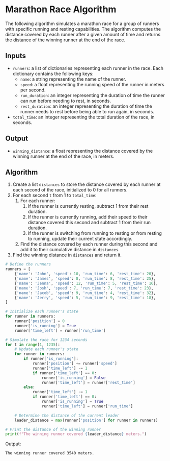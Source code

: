 # Marathon Race Algorithm

The following algorithm simulates a marathon race for a group of runners with specific running and resting capabilities. The algorithm computes the distance covered by each runner after a given amount of time and returns the distance of the winning runner at the end of the race.

## Inputs

- `runners`: a list of dictionaries representing each runner in the race. Each dictionary contains the following keys:
    - `name`: a string representing the name of the runner.
    - `speed`: a float representing the running speed of the runner in meters per second.
    - `run_duration`: an integer representing the duration of time the runner can run before needing to rest, in seconds.
    - `rest_duration`: an integer representing the duration of time the runner needs to rest before being able to run again, in seconds.
- `total_time`: an integer representing the total duration of the race, in seconds.

## Output

- `winning_distance`: a float representing the distance covered by the winning runner at the end of the race, in meters.

## Algorithm

1. Create a list `distances` to store the distance covered by each runner at each second of the race, initialized to 0 for all runners.
2. For each second `t` from 1 to `total_time`:
    1. For each runner:
        1. If the runner is currently resting, subtract 1 from their rest duration.
        2. If the runner is currently running, add their speed to their distance covered this second and subtract 1 from their run duration.
        3. If the runner is switching from running to resting or from resting to running, update their current state accordingly.
    2. Find the distance covered by each runner during this second and add it to their cumulative distance in `distances`.
3. Find the winning distance in `distances` and return it.



```python
# Define the runners
runners = [
    {'name': 'John', 'speed': 10, 'run_time': 6, 'rest_time': 20},
    {'name': 'James', 'speed': 8, 'run_time': 8, 'rest_time': 25},
    {'name': 'Jenna', 'speed': 12, 'run_time': 5, 'rest_time': 16},
    {'name': 'Josh', 'speed': 7, 'run_time': 7, 'rest_time': 23},
    {'name': 'Jacob', 'speed': 9, 'run_time': 4, 'rest_time': 32},
    {'name': 'Jerry', 'speed': 5, 'run_time': 9, 'rest_time': 18},
]

# Initialize each runner's state
for runner in runners:
    runner['position'] = 0
    runner['is_running'] = True
    runner['time_left'] = runner['run_time']

# Simulate the race for 1234 seconds
for t in range(1, 1235):
    # Update each runner's state
    for runner in runners:
        if runner['is_running']:
            runner['position'] += runner['speed']
            runner['time_left'] -= 1
            if runner['time_left'] == 0:
                runner['is_running'] = False
                runner['time_left'] = runner['rest_time']
        else:
            runner['time_left'] -= 1
            if runner['time_left'] == 0:
                runner['is_running'] = True
                runner['time_left'] = runner['run_time']

    # Determine the distance of the current leader
    leader_distance = max(runner['position'] for runner in runners)

# Print the distance of the winning runner
print(f"The winning runner covered {leader_distance} meters.")
```

Output:

```
The winning runner covered 3540 meters.
```